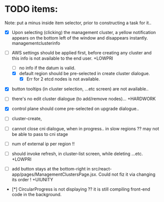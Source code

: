 # TODO items:
Note: put a minus inside item selector, prior to constructing a task for it..

- [x] Upon selecting (clicking) the management cluster, a yellow notification appears on the bottom left of the window and disappears instantly.
    managementclusterinfo
- [ ] AWS settings should be applied first, before creating any cluster and this info is not available to the end user.
    +LOWPRI
  - [ ] no info if the datum is valid.
  - [x] default region should be pre-selected in create cluster dialogue.
    - [x] Err for 2 etcd nodes is not available.
- [x] button tooltips (in cluster selection, ...etc screen) are not available..
- [ ] there's no edit cluster dialogue (to add/remove nodes)...
    +HARDWORK
- [x] control plane should come pre-selected on upgrade dialogue..
- [ ] cluster-create,  
- [ ] cannot close cni dialogue, when in progress..
        in slow regions ?? may not be able to pass to cni stage
- [ ] num of external ip per region !!
- [ ] should invoke refresh, in cluster-list screen, while deleting ...etc.
    +LOWPRI


- [ ] add button stays at the bottom-right in src/react-app/pages/ManagementClustersPage.jsx. Could not fiz it via changing its order !
    +UIUNITY
- [*] CircularProgress is not displaying ??
       it is still compiling front-end code in the background.